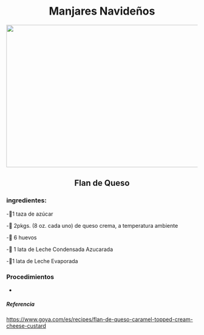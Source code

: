 <div align="center">

# Manjares Navideños
  
<img src="https://user-images.githubusercontent.com/95235763/145056457-e71c9a4a-77f5-4863-8546-d436906cb1ad.png" width="530" height="374"/>
  
## Flan de Queso
  
  </div>
  
### ingredientes:
-🧂1 taza de azúcar

-🧀 2pkgs. (8 oz. cada uno) de queso crema, a temperatura ambiente

-🥚 6 huevos

-🥛 1 lata de Leche Condensada Azucarada 

-🥛1 lata de Leche Evaporada 

### Procedimientos
-
##### Referencia
https://www.goya.com/es/recipes/flan-de-queso-caramel-topped-cream-cheese-custard
